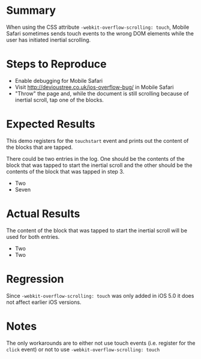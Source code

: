 # Summary

When using the CSS attribute `-webkit-overflow-scrolling: touch`, Mobile Safari sometimes sends touch events to the wrong DOM elements while the user has initiated inertial scrolling.

# Steps to Reproduce

* Enable debugging for Mobile Safari
* Visit http://devioustree.co.uk/ios-overflow-bug/ in Mobile Safari
* "Throw" the page and, while the document is still scrolling because of inertial scroll, tap one of the blocks.

# Expected Results

This demo registers for the `touchstart` event and prints out the content of the blocks that are tapped.

There could be two entries in the log. One should be the contents of the block that was tapped to start the inertial scroll and the other should be the contents of the block that was tapped in step 3.

* Two
* Seven

# Actual Results

The content of the block that was tapped to start the inertial scroll will be used for both entries.

* Two
* Two

# Regression

Since `-webkit-overflow-scrolling: touch` was only added in iOS 5.0 it does not affect earlier iOS versions.

# Notes

The only workarounds are to either not use touch events (i.e. register for the `click` event) or not to use `-webkit-overflow-scrolling: touch`
